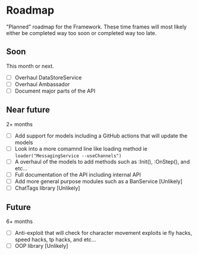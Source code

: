 # Roadmap

"Planned" roadmap for the Framework. These time frames will most likely either be completed way too soon or completed way too late.

## Soon

This month or next.

- [ ] Overhaul DataStoreService
- [ ] Overhaul Ambassador
- [ ] Document major parts of the API

## Near future

2+ months

- [ ] Add support for models including a GitHub actions that will update the models
- [ ] Look into a more comamnd line like loading method ie ``loader("MessagingService --useChannels")``
- [ ] A overhaul of the models to add methods such as :Init(), :OnStep(), and etc...
- [ ] Full documentation of the API including internal API
- [ ] Add more general purpose modules such as a BanService [Unlikely]
- [ ] ChatTags library [Unlikely]

## Future

6+ months

- [ ] Anti-exploit that will check for character movement exploits ie fly hacks, speed hacks, tp hacks, and etc...
- [ ] OOP library [Unlikely]
